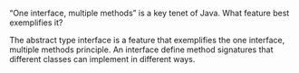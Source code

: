 “One interface, multiple methods” is a key tenet of Java. What feature best exemplifies it?

The abstract type interface is a feature that exemplifies the one interface, multiple methods principle. An interface define method signatures that different classes can implement in different ways.
